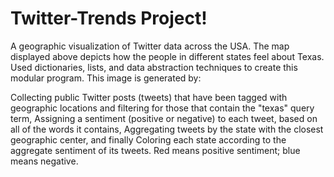 # Twitter-Trends Project!

A geographic visualization of Twitter data across the USA. The map displayed above depicts how the people in different states feel about Texas. Used dictionaries, lists, and data abstraction techniques to create this modular program. This image is generated by:

Collecting public Twitter posts (tweets) that have been tagged with geographic locations and filtering for those that contain the "texas" query term,
Assigning a sentiment (positive or negative) to each tweet, based on all of the words it contains,
Aggregating tweets by the state with the closest geographic center, and finally
Coloring each state according to the aggregate sentiment of its tweets. Red means positive sentiment; blue means negative.
